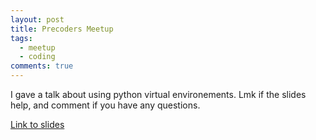 ```yaml
---
layout: post
title: Precoders Meetup
tags:
  - meetup
  - coding
comments: true
---
```


I gave a talk about using python virtual environements.  Lmk if the slides help, and comment if you have any questions.

[Link to slides](http://mattharris.tech/venv_guide/#/)
